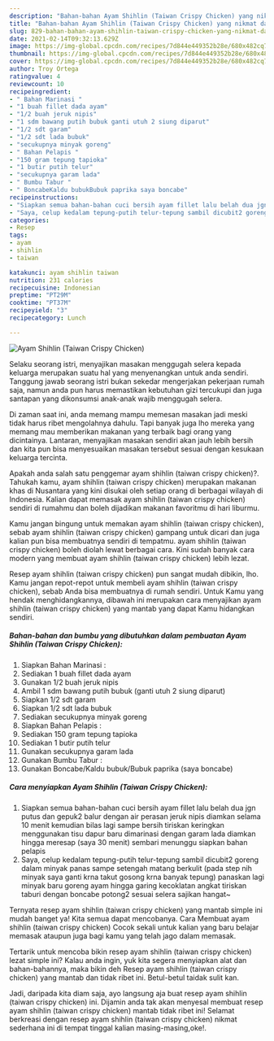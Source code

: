 ```yaml
---
description: "Bahan-bahan Ayam Shihlin (Taiwan Crispy Chicken) yang nikmat dan Mudah Dibuat"
title: "Bahan-bahan Ayam Shihlin (Taiwan Crispy Chicken) yang nikmat dan Mudah Dibuat"
slug: 829-bahan-bahan-ayam-shihlin-taiwan-crispy-chicken-yang-nikmat-dan-mudah-dibuat
date: 2021-02-14T09:32:13.629Z
image: https://img-global.cpcdn.com/recipes/7d844e449352b28e/680x482cq70/ayam-shihlin-taiwan-crispy-chicken-foto-resep-utama.jpg
thumbnail: https://img-global.cpcdn.com/recipes/7d844e449352b28e/680x482cq70/ayam-shihlin-taiwan-crispy-chicken-foto-resep-utama.jpg
cover: https://img-global.cpcdn.com/recipes/7d844e449352b28e/680x482cq70/ayam-shihlin-taiwan-crispy-chicken-foto-resep-utama.jpg
author: Troy Ortega
ratingvalue: 4
reviewcount: 10
recipeingredient:
- " Bahan Marinasi "
- "1 buah fillet dada ayam"
- "1/2 buah jeruk nipis"
- "1 sdm bawang putih bubuk ganti utuh 2 siung diparut"
- "1/2 sdt garam"
- "1/2 sdt lada bubuk"
- "secukupnya minyak goreng"
- " Bahan Pelapis "
- "150 gram tepung tapioka"
- "1 butir putih telur"
- "secukupnya garam lada"
- " Bumbu Tabur "
- " BoncabeKaldu bubukBubuk paprika saya boncabe"
recipeinstructions:
- "Siapkan semua bahan-bahan cuci bersih ayam fillet lalu belah dua jgn putus dan gepuk2 balur dengan air perasan jeruk nipis diamkan selama 10 menit kemudian bilas lagi sampe bersih tiriskan keringkan menggunakan tisu dapur baru dimarinasi dengan garam lada diamkan hingga meresap (saya 30 menit) sembari menunggu siapkan bahan pelapis"
- "Saya, celup kedalam tepung-putih telur-tepung sambil dicubit2 goreng dalam minyak panas sampe setengah matang berkulit (pada step nih minyak saya ganti krna takut gosong krna banyak tepung) panaskan lagi minyak baru goreng ayam hingga garing kecoklatan angkat tiriskan taburi dengan boncabe potong2 sesuai selera sajikan hangat~"
categories:
- Resep
tags:
- ayam
- shihlin
- taiwan

katakunci: ayam shihlin taiwan 
nutrition: 231 calories
recipecuisine: Indonesian
preptime: "PT29M"
cooktime: "PT37M"
recipeyield: "3"
recipecategory: Lunch

---
```



![Ayam Shihlin (Taiwan Crispy Chicken)](https://img-global.cpcdn.com/recipes/7d844e449352b28e/680x482cq70/ayam-shihlin-taiwan-crispy-chicken-foto-resep-utama.jpg)

Selaku seorang istri, menyajikan masakan menggugah selera kepada keluarga merupakan suatu hal yang menyenangkan untuk anda sendiri. Tanggung jawab seorang istri bukan sekedar mengerjakan pekerjaan rumah saja, namun anda pun harus memastikan kebutuhan gizi tercukupi dan juga santapan yang dikonsumsi anak-anak wajib menggugah selera.

Di zaman  saat ini, anda memang mampu memesan masakan jadi meski tidak harus ribet mengolahnya dahulu. Tapi banyak juga lho mereka yang memang mau memberikan makanan yang terbaik bagi orang yang dicintainya. Lantaran, menyajikan masakan sendiri akan jauh lebih bersih dan kita pun bisa menyesuaikan masakan tersebut sesuai dengan kesukaan keluarga tercinta. 



Apakah anda salah satu penggemar ayam shihlin (taiwan crispy chicken)?. Tahukah kamu, ayam shihlin (taiwan crispy chicken) merupakan makanan khas di Nusantara yang kini disukai oleh setiap orang di berbagai wilayah di Indonesia. Kalian dapat memasak ayam shihlin (taiwan crispy chicken) sendiri di rumahmu dan boleh dijadikan makanan favoritmu di hari liburmu.

Kamu jangan bingung untuk memakan ayam shihlin (taiwan crispy chicken), sebab ayam shihlin (taiwan crispy chicken) gampang untuk dicari dan juga kalian pun bisa membuatnya sendiri di tempatmu. ayam shihlin (taiwan crispy chicken) boleh diolah lewat berbagai cara. Kini sudah banyak cara modern yang membuat ayam shihlin (taiwan crispy chicken) lebih lezat.

Resep ayam shihlin (taiwan crispy chicken) pun sangat mudah dibikin, lho. Kamu jangan repot-repot untuk membeli ayam shihlin (taiwan crispy chicken), sebab Anda bisa membuatnya di rumah sendiri. Untuk Kamu yang hendak menghidangkannya, dibawah ini merupakan cara menyajikan ayam shihlin (taiwan crispy chicken) yang mantab yang dapat Kamu hidangkan sendiri.

<!--inarticleads1-->

##### Bahan-bahan dan bumbu yang dibutuhkan dalam pembuatan Ayam Shihlin (Taiwan Crispy Chicken):

1. Siapkan  Bahan Marinasi :
1. Sediakan 1 buah fillet dada ayam
1. Gunakan 1/2 buah jeruk nipis
1. Ambil 1 sdm bawang putih bubuk (ganti utuh 2 siung diparut)
1. Siapkan 1/2 sdt garam
1. Siapkan 1/2 sdt lada bubuk
1. Sediakan secukupnya minyak goreng
1. Siapkan  Bahan Pelapis :
1. Sediakan 150 gram tepung tapioka
1. Sediakan 1 butir putih telur
1. Gunakan secukupnya garam lada
1. Gunakan  Bumbu Tabur :
1. Gunakan  Boncabe/Kaldu bubuk/Bubuk paprika (saya boncabe)




<!--inarticleads2-->

##### Cara menyiapkan Ayam Shihlin (Taiwan Crispy Chicken):

1. Siapkan semua bahan-bahan cuci bersih ayam fillet lalu belah dua jgn putus dan gepuk2 balur dengan air perasan jeruk nipis diamkan selama 10 menit kemudian bilas lagi sampe bersih tiriskan keringkan menggunakan tisu dapur baru dimarinasi dengan garam lada diamkan hingga meresap (saya 30 menit) sembari menunggu siapkan bahan pelapis
1. Saya, celup kedalam tepung-putih telur-tepung sambil dicubit2 goreng dalam minyak panas sampe setengah matang berkulit (pada step nih minyak saya ganti krna takut gosong krna banyak tepung) panaskan lagi minyak baru goreng ayam hingga garing kecoklatan angkat tiriskan taburi dengan boncabe potong2 sesuai selera sajikan hangat~




Ternyata resep ayam shihlin (taiwan crispy chicken) yang mantab simple ini mudah banget ya! Kita semua dapat mencobanya. Cara Membuat ayam shihlin (taiwan crispy chicken) Cocok sekali untuk kalian yang baru belajar memasak ataupun juga bagi kamu yang telah jago dalam memasak.

Tertarik untuk mencoba bikin resep ayam shihlin (taiwan crispy chicken) lezat simple ini? Kalau anda ingin, yuk kita segera menyiapkan alat dan bahan-bahannya, maka bikin deh Resep ayam shihlin (taiwan crispy chicken) yang mantab dan tidak ribet ini. Betul-betul taidak sulit kan. 

Jadi, daripada kita diam saja, ayo langsung aja buat resep ayam shihlin (taiwan crispy chicken) ini. Dijamin anda tak akan menyesal membuat resep ayam shihlin (taiwan crispy chicken) mantab tidak ribet ini! Selamat berkreasi dengan resep ayam shihlin (taiwan crispy chicken) nikmat sederhana ini di tempat tinggal kalian masing-masing,oke!.

